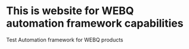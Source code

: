 # This is website for WEBQ automation framework capabilities
Test Automation framework for WEBQ products
